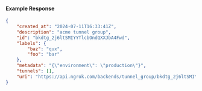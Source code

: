 <!-- Code generated for API Clients. DO NOT EDIT. -->

#### Example Response

```json
{
	"created_at": "2024-07-11T16:33:41Z",
	"description": "acme tunnel group",
	"id": "bkdtg_2j6ltSMIYYTlcbOndQXXJbA4Fwd",
	"labels": {
		"baz": "qux",
		"foo": "bar"
	},
	"metadata": "{\"environment\": \"production\"}",
	"tunnels": [],
	"uri": "https://api.ngrok.com/backends/tunnel_group/bkdtg_2j6ltSMIYYTlcbOndQXXJbA4Fwd"
}
```
